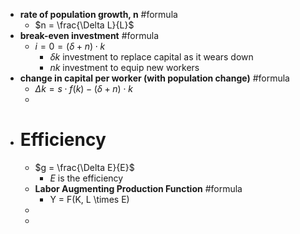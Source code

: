 - **rate of population growth, n** #formula
	- $n = \frac{\Delta L}{L}$
- **break-even investment** #formula
	- $i = 0 = (\delta + n) \cdot k$
		- $\delta k$ investment to replace capital as it wears down
		- $nk$ investment to equip new workers
- **change in capital per worker (with population change)** #formula
	- $\Delta k = s \cdot f(k) - (\delta + n) \cdot k$
	-
- # Efficiency
	- $g = \frac{\Delta E}{E}$
		- *E* is the efficiency
	- **Labor Augmenting Production Function** #formula
		- Y = F(K, L \times E)
	-
	-